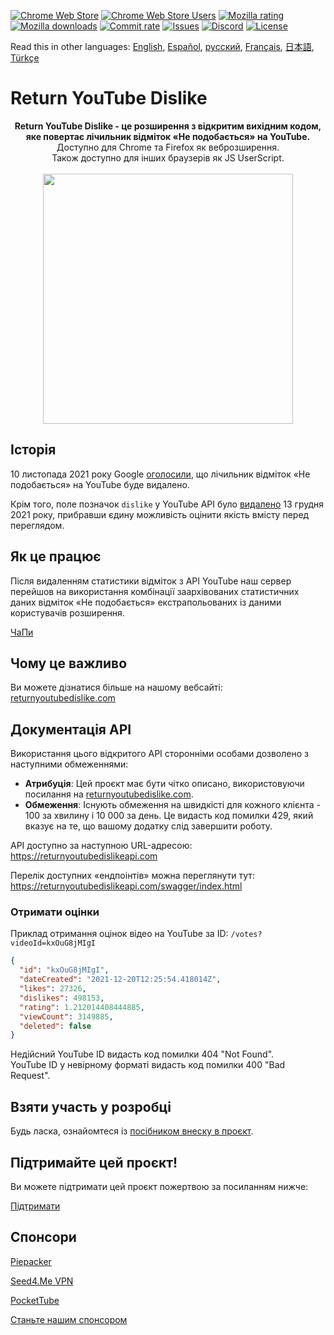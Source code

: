[![Chrome Web Store](https://img.shields.io/chrome-web-store/stars/gebbhagfogifgggkldgodflihgfeippi?label=Chrome%20Rating&style=flat&logo=google)](https://chrome.google.com/webstore/detail/youtube-dislike-button/gebbhagfogifgggkldgodflihgfeippi/)
[![Chrome Web Store Users](https://img.shields.io/chrome-web-store/users/gebbhagfogifgggkldgodflihgfeippi?label=Chrome%20Users&style=flat&logo=google)](https://chrome.google.com/webstore/detail/youtube-dislike-button/gebbhagfogifgggkldgodflihgfeippi/)
[![Mozilla rating](https://img.shields.io/amo/stars/return-youtube-dislikes?label=Firefox%20Rating&style=flat&logo=firefox)](https://addons.mozilla.org/en-US/firefox/addon/return-youtube-dislikes/)
[![Mozilla downloads](https://img.shields.io/amo/users/return-youtube-dislikes?label=Firefox%20Users&style=flat&logo=firefox)](https://addons.mozilla.org/en-US/firefox/addon/return-youtube-dislikes/)
[![Commit rate](https://img.shields.io/github/commit-activity/m/Anarios/return-youtube-dislike?label=Commits&style=flat)](https://github.com/Anarios/return-youtube-dislike/commits/main)
[![Issues](https://img.shields.io/github/issues/Anarios/return-youtube-dislike?style=flat&label=Issues)](https://github.com/Anarios/return-youtube-dislike/issues)
[![Discord](https://img.shields.io/discord/909435648170160229?label=Discord&style=flat&logo=discord)](https://discord.gg/UMxyMmCgfF)
[![License](https://img.shields.io/badge/License-GPLv3-blue.svg?style=flat)](https://github.com/Anarios/return-youtube-dislike/blob/main/LICENSE)

Read this in other languages: [English](README.md), [Español](READMEes.md), [русский](READMEru.md), [Français](READMEfr.md), [日本語](READMEja.md), [Türkçe](READMEtr.md)

# Return YouTube Dislike

<p align="center">
    <b>Return YouTube Dislike - це розширення з відкритим вихідним кодом, яке повертає лічильник відміток «Не подобається» на YouTube.</b><br>
    Доступно для Chrome та Firefox як веброзширення.<br>
    Також доступно для інших браузерів як JS UserScript.<br><br>
    <img width="400px" src="https://user-images.githubusercontent.com/18729296/141743755-2be73297-250e-4cd1-ac93-8978c5a39d10.png"/>
</p>

## Історія

10 листопада 2021 року Google [оголосили](https://blog.youtube/news-and-events/update-to-youtube/), що лічильник відміток «Не подобається» на YouTube буде видалено.

Крім того, поле позначок `dislike` у YouTube API було [видалено](https://support.google.com/youtube/thread/134791097/update-to-youtube-dislike-counts) 13 грудня 2021 року, прибравши єдину можливість оцінити якість вмісту перед переглядом.

## Як це працює

Після видаленням статистики відміток з API YouTube наш сервер перейшов на використання комбінації заархівованих статистичних даних відміток «Не подобається» екстрапольованих із даними користувачів розширення.

[ЧаПи](https://github.com/Anarios/return-youtube-dislike/blob/main/Docs/FAQuk.md)

## Чому це важливо

Ви можете дізнатися більше на нашому вебсайті: [returnyoutubedislike.com](https://www.returnyoutubedislike.com/)

## Документація API

Використання цього відкритого API сторонніми особами дозволено з наступними обмеженнями:

- **Атрибуція**: Цей проєкт має бути чітко описано, використовуючи посилання на [returnyoutubedislike.com](https://returnyoutubedislike.com/).
- **Обмеження**: Існують обмеження на швидкісті для кожного клієнта - 100 за хвилину і 10 000 за день. Це видасть код помилки 429, який вказує на те, що вашому додатку слід завершити роботу.

API доступно за наступною URL-адресою: 
https://returnyoutubedislikeapi.com

Перелік доступних «ендпоінтів» можна переглянути тут:   
https://returnyoutubedislikeapi.com/swagger/index.html

### Отримати оцінки

Приклад отримання оцінок відео на YouTube за ID:
`/votes?videoId=kxOuG8jMIgI`

```json
{
  "id": "kxOuG8jMIgI",
  "dateCreated": "2021-12-20T12:25:54.418014Z",
  "likes": 27326,
  "dislikes": 498153,
  "rating": 1.212014408444885,
  "viewCount": 3149885,
  "deleted": false
}
```

Недійсний YouTube ID видасть код помилки 404 "Not Found".  
YouTube ID у невірному форматі видасть код помилки 400 "Bad Request".

<!---
## Документація API

Ви можете переглянути всю документацію на нашому сайті.
[https://returnyoutubedislike.com/documentation/](https://returnyoutubedislike.com/documentation/) -->

## Взяти участь у розробці

Будь ласка, ознайомтеся із [посібником внеску в проєкт](https://github.com/Anarios/return-youtube-dislike/blob/main/CONTRIBUTINGuk.md).

## Підтримайте цей проєкт!

Ви можете підтримати цей проєкт пожертвою за посиланням нижче:

[Підтримати](https://returnyoutubedislike.com/donate)

## Спонсори

[Piepacker](https://piepacker.com)

[Seed4.Me VPN](https://www.seed4.me/users/register?gift=ReturnYoutubeDislike)

[PocketTube](https://yousub.info/?utm_source=returnyoutubedislike)

[Станьте нашим спонсором](https://www.patreon.com/join/returnyoutubedislike/checkout?rid=8008601)
